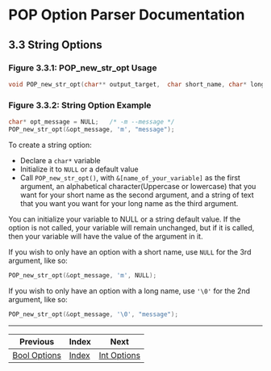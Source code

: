 # POP Option Parser Documentation

## 3.3 String Options

### **Figure 3.3.1: POP_new_str_opt Usage**
```c
void POP_new_str_opt(char** output_target,	char short_name, char* long_name);
```

### **Figure 3.3.2: String Option Example**

```c
char* opt_message = NULL;	/* -m --message */
POP_new_str_opt(&opt_message, 'm', "message");
```

To create a string option:
 - Declare a `char*` variable
 - Initialize it to `NULL` or a default value
 - Call `POP_new_str_opt()`, with `&[name_of_your_variable]` as the first argument, an alphabetical character(Uppercase or lowercase) that you want for your short name as the second argument, and a string of text that you want you want for your long name as the third argument.

You can initialize your variable to NULL or a string default value. If the option is not called, your variable will remain unchanged, but if it is called, then your variable will have the value of the argument in it.

If you wish to only have an option with a short name, use `NULL` for the 3rd argument, like so:
```c
POP_new_str_opt(&opt_message, 'm', NULL);
```
If you wish to only have an option with a long name, use `'\0'` for the 2nd argument, like so:
```c
POP_new_str_opt(&opt_message, '\0', "message");
```

---

Previous                                           | Index                  | Next
-------------------------------------------------- | ---------------------- | ------------------------
[Bool Options](../3.Basic_Use/3.2_Bool_Options.md) | [Index](../README.md)  | [Int Options](../3.Basic_Use/3.4_Int_Options.md)